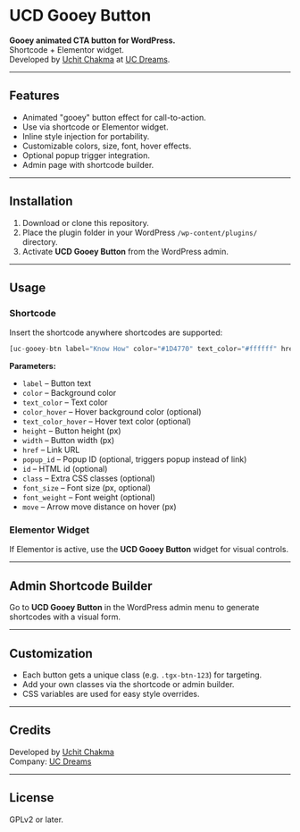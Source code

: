 # UCD Gooey Button

**Gooey animated CTA button for WordPress.**  
Shortcode + Elementor widget.  
Developed by [Uchit Chakma](https://uchitchakma.com) at [UC Dreams](https://ucdreams.com).

---

## Features

- Animated "gooey" button effect for call-to-action.
- Use via shortcode or Elementor widget.
- Inline style injection for portability.
- Customizable colors, size, font, hover effects.
- Optional popup trigger integration.
- Admin page with shortcode builder.

---

## Installation

1. Download or clone this repository.
2. Place the plugin folder in your WordPress `/wp-content/plugins/` directory.
3. Activate **UCD Gooey Button** from the WordPress admin.

---

## Usage

### Shortcode

Insert the shortcode anywhere shortcodes are supported:

```php
[uc-gooey-btn label="Know How" color="#1D4770" text_color="#ffffff" href="https://example.com"]
```

**Parameters:**

- `label` – Button text
- `color` – Background color
- `text_color` – Text color
- `color_hover` – Hover background color (optional)
- `text_color_hover` – Hover text color (optional)
- `height` – Button height (px)
- `width` – Button width (px)
- `href` – Link URL
- `popup_id` – Popup ID (optional, triggers popup instead of link)
- `id` – HTML id (optional)
- `class` – Extra CSS classes (optional)
- `font_size` – Font size (px, optional)
- `font_weight` – Font weight (optional)
- `move` – Arrow move distance on hover (px)

### Elementor Widget

If Elementor is active, use the **UCD Gooey Button** widget for visual controls.

---

## Admin Shortcode Builder

Go to **UCD Gooey Button** in the WordPress admin menu to generate shortcodes with a visual form.

---

## Customization

- Each button gets a unique class (e.g. `.tgx-btn-123`) for targeting.
- Add your own classes via the shortcode or admin builder.
- CSS variables are used for easy style overrides.

---

## Credits

Developed by [Uchit Chakma](https://uchitchakma.com)  
Company: [UC Dreams](https://ucdreams.com)

---

## License

GPLv2 or later.
